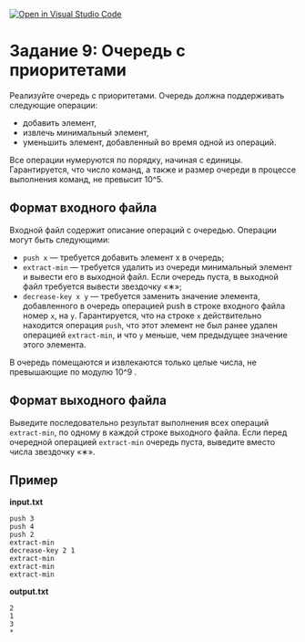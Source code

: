 [![Open in Visual Studio Code](https://classroom.github.com/assets/open-in-vscode-c66648af7eb3fe8bc4f294546bfd86ef473780cde1dea487d3c4ff354943c9ae.svg)](https://classroom.github.com/online_ide?assignment_repo_id=7835638&assignment_repo_type=AssignmentRepo)
# Задание 9: Очередь с приоритетами
Реализуйте очередь с приоритетами. Очередь должна поддерживать следующие операции: 
* добавить элемент, 
* извлечь минимальный элемент, 
* уменьшить элемент, добавленный во время одной из операций.

Все операции нумеруются по порядку, начиная с единицы. Гарантируется, что число команд, а также и размер очереди в процессе выполнения команд, не превысит 10^5.

## Формат входного файла
Входной файл содержит описание операций с очередью. Операции могут быть следующими:
* `push x` — требуется добавить элемент x в очередь;
* `extract-min` — требуется удалить из очереди минимальный элемент и вывести его в выходной файл. Если очередь пуста, в выходной файл требуется вывести звездочку «∗»;
* `decrease-key x y` — требуется заменить значение элемента, добавленного в очередь операцией push в строке входного файла номер `x`, на `y`. Гарантируется, что на строке `x` действительно находится операция `push`, что этот элемент не был ранее удален операцией `extract-min`, и что `y` меньше, чем предыдущее значение этого элемента.

В очередь помещаются и извлекаются только целые числа, не превышающие по модулю 10^9 .

## Формат выходного файла
Выведите последовательно результат выполнения всех операций `extract-min`, по одному в каждой строке выходного файла. Если перед очередной операцией `extract-min` очередь пуста, выведите вместо числа звездочку «∗».

## Пример
**input.txt**
```
push 3
push 4
push 2
extract-min
decrease-key 2 1
extract-min
extract-min
extract-min
```

**output.txt**
```
2
1
3
*
```
